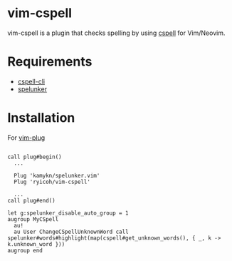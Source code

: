 # vim-cspell

vim-cspell is a plugin that checks spelling by using [cspell](https://cspell.org) for Vim/Neovim.

# Requirements

* [cspell-cli](https://cspell.org/docs/installation)
* [spelunker](https://github.com/kamykn/spelunker.vim)

# Installation

For [vim-plug](https://github.com/junegunn/vim-plug)
```vim

call plug#begin()
  ...

  Plug 'kamykn/spelunker.vim'
  Plug 'ryicoh/vim-cspell'

  ...
call plug#end()

let g:spelunker_disable_auto_group = 1
augroup MyCSpell
  au!
  au User ChangeCSpellUnknownWord call spelunker#words#highlight(map(cspell#get_unknown_words(), { _, k -> k.unknown_word }))
augroup end
```
